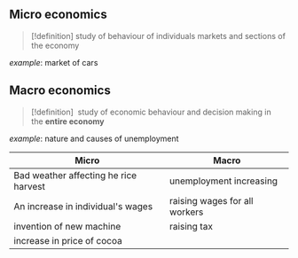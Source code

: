 ## Micro economics

> [!definition] study of behaviour of individuals markets and sections of the economy

*example*: market of cars
## Macro economics

> [!definition]  study of economic behaviour and decision making in the **entire economy**

*example*: nature and causes of unemployment

| Micro                                 | Macro                         |
| ------------------------------------- | ----------------------------- |
| Bad weather affecting he rice harvest | unemployment increasing       |
| An increase in individual's wages     | raising wages for all workers |
| invention of new machine              | raising tax                   |
| increase in price of cocoa            |                               |
